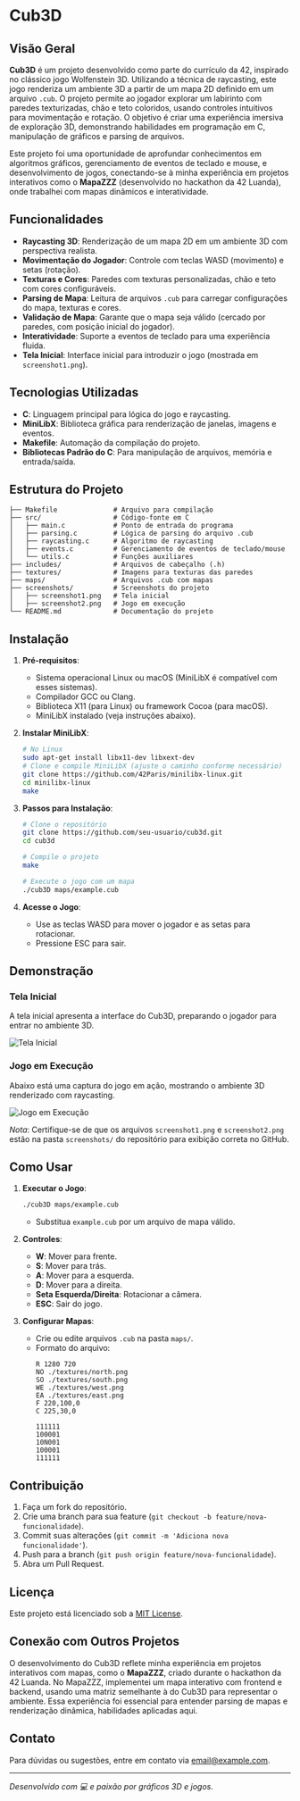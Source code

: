 # Cub3D

## Visão Geral

**Cub3D** é um projeto desenvolvido como parte do currículo da 42, inspirado no clássico jogo Wolfenstein 3D. Utilizando a técnica de raycasting, este jogo renderiza um ambiente 3D a partir de um mapa 2D definido em um arquivo `.cub`. O projeto permite ao jogador explorar um labirinto com paredes texturizadas, chão e teto coloridos, usando controles intuitivos para movimentação e rotação. O objetivo é criar uma experiência imersiva de exploração 3D, demonstrando habilidades em programação em C, manipulação de gráficos e parsing de arquivos.

Este projeto foi uma oportunidade de aprofundar conhecimentos em algoritmos gráficos, gerenciamento de eventos de teclado e mouse, e desenvolvimento de jogos, conectando-se à minha experiência em projetos interativos como o **MapaZZZ** (desenvolvido no hackathon da 42 Luanda), onde trabalhei com mapas dinâmicos e interatividade.

## Funcionalidades

- **Raycasting 3D**: Renderização de um mapa 2D em um ambiente 3D com perspectiva realista.
- **Movimentação do Jogador**: Controle com teclas WASD (movimento) e setas (rotação).
- **Texturas e Cores**: Paredes com texturas personalizadas, chão e teto com cores configuráveis.
- **Parsing de Mapa**: Leitura de arquivos `.cub` para carregar configurações do mapa, texturas e cores.
- **Validação de Mapa**: Garante que o mapa seja válido (cercado por paredes, com posição inicial do jogador).
- **Interatividade**: Suporte a eventos de teclado para uma experiência fluida.
- **Tela Inicial**: Interface inicial para introduzir o jogo (mostrada em `screenshot1.png`).

## Tecnologias Utilizadas

- **C**: Linguagem principal para lógica do jogo e raycasting.
- **MiniLibX**: Biblioteca gráfica para renderização de janelas, imagens e eventos.
- **Makefile**: Automação da compilação do projeto.
- **Bibliotecas Padrão do C**: Para manipulação de arquivos, memória e entrada/saída.

## Estrutura do Projeto

```plaintext
├── Makefile              # Arquivo para compilação
├── src/                  # Código-fonte em C
│   ├── main.c            # Ponto de entrada do programa
│   ├── parsing.c         # Lógica de parsing do arquivo .cub
│   ├── raycasting.c      # Algoritmo de raycasting
│   ├── events.c          # Gerenciamento de eventos de teclado/mouse
│   └── utils.c           # Funções auxiliares
├── includes/             # Arquivos de cabeçalho (.h)
├── textures/             # Imagens para texturas das paredes
├── maps/                 # Arquivos .cub com mapas
├── screenshots/          # Screenshots do projeto
│   ├── screenshot1.png   # Tela inicial
│   ├── screenshot2.png   # Jogo em execução
└── README.md             # Documentação do projeto
```

## Instalação

1. **Pré-requisitos**:
   - Sistema operacional Linux ou macOS (MiniLibX é compatível com esses sistemas).
   - Compilador GCC ou Clang.
   - Biblioteca X11 (para Linux) ou framework Cocoa (para macOS).
   - MiniLibX instalado (veja instruções abaixo).

2. **Instalar MiniLibX**:
   ```bash
   # No Linux
   sudo apt-get install libx11-dev libxext-dev
   # Clone e compile MiniLibX (ajuste o caminho conforme necessário)
   git clone https://github.com/42Paris/minilibx-linux.git
   cd minilibx-linux
   make
   ```

3. **Passos para Instalação**:
   ```bash
   # Clone o repositório
   git clone https://github.com/seu-usuario/cub3d.git
   cd cub3d

   # Compile o projeto
   make

   # Execute o jogo com um mapa
   ./cub3D maps/example.cub
   ```

4. **Acesse o Jogo**:
   - Use as teclas WASD para mover o jogador e as setas para rotacionar.
   - Pressione ESC para sair.

## Demonstração

### Tela Inicial
A tela inicial apresenta a interface do Cub3D, preparando o jogador para entrar no ambiente 3D.

![Tela Inicial](https://github.com/xmaj2001/cub3D/raw/main/screenshot1.png)

### Jogo em Execução
Abaixo está uma captura do jogo em ação, mostrando o ambiente 3D renderizado com raycasting.

![Jogo em Execução](https://github.com/xmaj2001/cub3D/raw/main/screenshot2.png)

*Nota*: Certifique-se de que os arquivos `screenshot1.png` e `screenshot2.png` estão na pasta `screenshots/` do repositório para exibição correta no GitHub.

## Como Usar

1. **Executar o Jogo**:
   ```bash
   ./cub3D maps/example.cub
   ```
   - Substitua `example.cub` por um arquivo de mapa válido.

2. **Controles**:
   - **W**: Mover para frente.
   - **S**: Mover para trás.
   - **A**: Mover para a esquerda.
   - **D**: Mover para a direita.
   - **Seta Esquerda/Direita**: Rotacionar a câmera.
   - **ESC**: Sair do jogo.

3. **Configurar Mapas**:
   - Crie ou edite arquivos `.cub` na pasta `maps/`.
   - Formato do arquivo:
     ```plaintext
     R 1280 720
     NO ./textures/north.png
     SO ./textures/south.png
     WE ./textures/west.png
     EA ./textures/east.png
     F 220,100,0
     C 225,30,0
     
     111111
     100001
     10N001
     100001
     111111
     ```

## Contribuição

1. Faça um fork do repositório.
2. Crie uma branch para sua feature (`git checkout -b feature/nova-funcionalidade`).
3. Commit suas alterações (`git commit -m 'Adiciona nova funcionalidade'`).
4. Push para a branch (`git push origin feature/nova-funcionalidade`).
5. Abra um Pull Request.

## Licença

Este projeto está licenciado sob a [MIT License](LICENSE).

## Conexão com Outros Projetos

O desenvolvimento do Cub3D reflete minha experiência em projetos interativos com mapas, como o **MapaZZZ**, criado durante o hackathon da 42 Luanda. No MapaZZZ, implementei um mapa interativo com frontend e backend, usando uma matriz semelhante à do Cub3D para representar o ambiente. Essa experiência foi essencial para entender parsing de mapas e renderização dinâmica, habilidades aplicadas aqui.

## Contato

Para dúvidas ou sugestões, entre em contato via [email@example.com](mailto:email@example.com).

---

*Desenvolvido com 💻 e paixão por gráficos 3D e jogos.*
